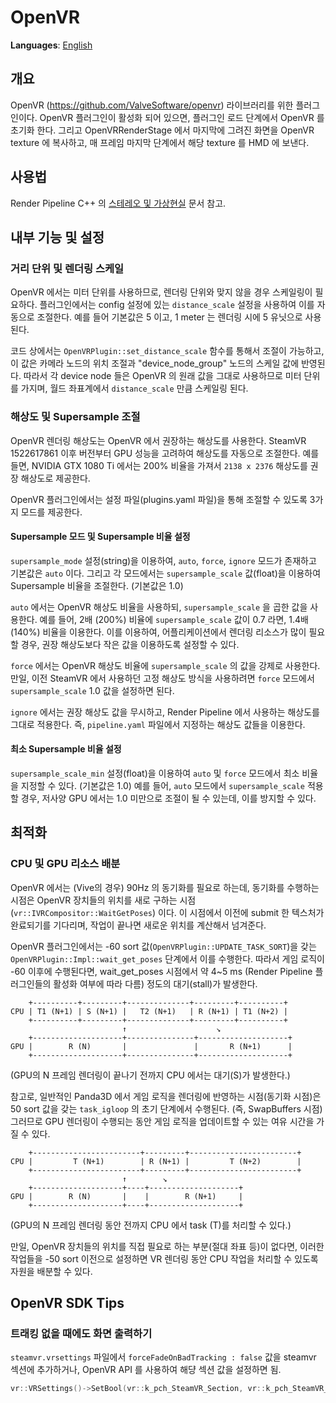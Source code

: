 # OpenVR
**Languages**: [English](../openvr.md)

## 개요
OpenVR (https://github.com/ValveSoftware/openvr) 라이브러리를 위한 플러그인이다. OpenVR 플러그인이 활성화 되어 있으면,
플러그인 로드 단계에서 OpenVR 를 초기화 한다. 그리고 OpenVRRenderStage 에서 마지막에 그려진 화면을 OpenVR texture 에 복사하고,
매 프레임 마지막 단계에서 해당 texture 를 HMD 에 보낸다.

## 사용법
Render Pipeline C++ 의 [스테레오 및 가상현실](https://github.com/bluekyu/render_pipeline_cpp/blob/master/docs/ko_kr/rendering/stereo-and-vr.md) 문서 참고.

## 내부 기능 및 설정
### 거리 단위 및 렌더링 스케일
OpenVR 에서는 미터 단위를 사용하므로, 렌더링 단위와 맞지 않을 경우 스케일링이 필요하다.
플러그인에서는 config 설정에 있는 `distance_scale` 설정을 사용하여 이를 자동으로 조절한다.
예를 들어 기본값은 5 이고, 1 meter 는 렌더링 시에 5 유닛으로 사용된다.

코드 상에서는 `OpenVRPlugin::set_distance_scale` 함수를 통해서 조절이 가능하고,
이 값은 카메라 노드의 위치 조절과 "device_node_group" 노드의 스케일 값에 반영된다.
따라서 각 device node 들은 OpenVR 의 원래 값을 그대로 사용하므로 미터 단위를 가지며, 월드 좌표계에서
`distance_scale` 만큼 스케일링 된다.

### 해상도 및 Supersample 조절
OpenVR 렌더링 해상도는 OpenVR 에서 권장하는 해상도를 사용한다.
SteamVR 1522617861 이후 버전부터 GPU 성능을 고려하여 해상도를 자동으로 조절한다.
예를 들면, NVIDIA GTX 1080 Ti 에서는 200% 비율을 가져서 `2138 x 2376` 해상도를 권장 해상도로 제공한다.

OpenVR 플러그인에서는 설정 파일(plugins.yaml 파일)을 통해 조절할 수 있도록 3가지 모드를 제공한다.

#### Supersample 모드 및 Supersample 비율 설정
`supersample_mode` 설정(string)을 이용하여, `auto`, `force`, `ignore` 모드가 존재하고 기본값은 `auto` 이다.
그리고 각 모드에서는 `supersample_scale` 값(float)을 이용하여 Supersample 비율을 조절한다. (기본값은 1.0)

`auto` 에서는 OpenVR 해상도 비율을 사용하되, `supersample_scale` 을 곱한 값을 사용한다.
예를 들어, 2배 (200%) 비율에 `supersample_scale` 값이 0.7 라면, 1.4배 (140%) 비율을 이용한다.
이를 이용하여, 어플리케이션에서 렌더링 리소스가 많이 필요할 경우, 권장 해상도보다 작은 값을 이용하도록 설정할 수 있다.

`force` 에서는 OpenVR 해상도 비율에 `supersample_scale` 의 값을 강제로 사용한다.
만일, 이전 SteamVR 에서 사용하던 고정 해상도 방식을 사용하려면 `force` 모드에서 `supersample_scale` 1.0 값을 설정하면 된다.

`ignore` 에서는 권장 해상도 값을 무시하고, Render Pipeline 에서 사용하는 해상도를 그대로 적용한다.
즉, `pipeline.yaml` 파일에서 지정하는 해상도 값들을 이용한다.

#### 최소 Supersample 비율 설정
`supersample_scale_min` 설정(float)을 이용하여 `auto` 및 `force` 모드에서 최소 비율을 지정할 수 있다. (기본값은 1.0)
예를 들어, `auto` 모드에서 `supersample_scale` 적용할 경우, 저사양 GPU 에서는 1.0 미만으로 조절이 될 수 있는데,
이를 방지할 수 있다.



## 최적화

### CPU 및 GPU 리소스 배분
OpenVR 에서는 (Vive의 경우) 90Hz 의 동기화를 필요로 하는데, 동기화를 수행하는 시점은 OpenVR 장치들의 위치를
새로 구하는 시점(`vr::IVRCompositor::WaitGetPoses`) 이다.
이 시점에서 이전에 submit 한 텍스처가 완료되기를 기다리며, 작업이 끝나면 새로운 위치를 계산해서 넘겨준다.

OpenVR 플러그인에서는 -60 sort 값(`OpenVRPlugin::UPDATE_TASK_SORT`)을 갖는
`OpenVRPlugin::Impl::wait_get_poses` 단계에서 이를 수행한다.
따라서 게임 로직이 -60 이후에 수행된다면, wait_get_poses 시점에서
약 4~5 ms (Render Pipeline 플러그인들의 활성화 여부에 따라 다름) 정도의 대기(stall)가 발생한다.

```
    +----------+---------+--------------+---------+----------+
CPU | T1 (N+1) | S (N+1) |   T2 (N+1)   | R (N+1) | T1 (N+2) |
    +----------+---------+--------------+---------+----------+
                         ↑                    ↘
    +--------------------+---------------+--------------------+
GPU |        R (N)       |               |       R (N+1)      |
    +--------------------+---------------+--------------------+
```
(GPU의 N 프레임 렌더링이 끝나기 전까지 CPU 에서는 대기(S)가 발생한다.)

참고로, 일반적인 Panda3D 에서 게임 로직을 렌더링에 반영하는 시점(동기화 시점)은 50 sort 값을 갖는 `task_igloop` 의
초기 단계에서 수행된다. (즉, SwapBuffers 시점)
그러므로 GPU 렌더링이 수행되는 동안 게임 로직을 업데이트할 수 있는 여유 시간을 가질 수 있다.

```
    +------------------------+---------+------------------------+
CPU |         T (N+1)        | R (N+1) |         T (N+2)        |
    +------------------------+---------+------------------------+
                         ↑        ↘
    +--------------------+----+--------------------+
GPU |        R (N)       |    |        R (N+1)     |
    +--------------------+----+--------------------+
```
(GPU의 N 프레임 렌더링 동안 전까지 CPU 에서 task (T)를 처리할 수 있다.)

만일, OpenVR 장치들의 위치를 직접 필요로 하는 부분(절대 좌표 등)이 없다면, 이러한 작업들을 -50 sort 이전으로
설정하면 VR 렌더링 동안 CPU 작업을 처리할 수 있도록 자원을 배분할 수 있다.



## OpenVR SDK Tips
### 트래킹 없을 때에도 화면 출력하기
`steamvr.vrsettings` 파일에서 `forceFadeOnBadTracking : false` 값을  steamvr 섹션에 추가하거나,
OpenVR API 를 사용하여 해댱 섹션 값을 설정하면 됨.
```cpp
vr::VRSettings()->SetBool(vr::k_pch_SteamVR_Section, vr::k_pch_SteamVR_ForceFadeOnBadTracking_Bool, false);
```
